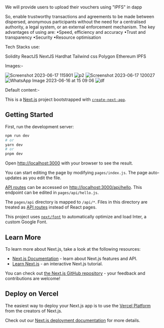 We will provide users to upload their vouchers using "IPFS" in dapp

So, enable trustworthy transactions and agreements to be made between dispersed, anonymous participants without the need for a centralised authority, a legal system, or an external enforcement mechanism. The key advantages of using are:
•Speed, efficiency and accuracy
•Trust and transparency
•Security
•Resource optimisation

Tech Stacks use:

Solidity
ReactJS
NextJS
Hardhat
Tailwind css
Polygon 
Ethereum
IPFS



Images:-

![Screenshot 2023-06-17 115901](https://github.com/Amarnath-Rao/Voucherize/assets/96937608/30140a6d-ac2f-4eb5-808f-78ead5123bd5)
![p2](https://github.com/Amarnath-Rao/Voucherize/assets/96937608/fd93a751-0f59-4710-9b3c-8a9ece70709f)
![Screenshot 2023-06-17 120027](https://github.com/Amarnath-Rao/Voucherize/assets/96937608/3b413062-4ab5-45ff-b31b-c3099ff8a17c)
![WhatsApp Image 2023-06-16 at 15 09 06](https://github.com/Amarnath-Rao/Voucherize/assets/96937608/485516d7-0076-4e02-93ff-59ba28cafed6)
![df](https://github.com/Amarnath-Rao/Voucherize/assets/96937608/acc8dd73-fb31-403a-9765-19cb3557bc85)














Default content:-

This is a [Next.js](https://nextjs.org/) project bootstrapped with [`create-next-app`](https://github.com/vercel/next.js/tree/canary/packages/create-next-app).

## Getting Started

First, run the development server:

```bash
npm run dev
# or
yarn dev
# or
pnpm dev
```


Open [http://localhost:3000](http://localhost:3000) with your browser to see the result.

You can start editing the page by modifying `pages/index.js`. The page auto-updates as you edit the file.

[API routes](https://nextjs.org/docs/api-routes/introduction) can be accessed on [http://localhost:3000/api/hello](http://localhost:3000/api/hello). This endpoint can be edited in `pages/api/hello.js`.

The `pages/api` directory is mapped to `/api/*`. Files in this directory are treated as [API routes](https://nextjs.org/docs/api-routes/introduction) instead of React pages.

This project uses [`next/font`](https://nextjs.org/docs/basic-features/font-optimization) to automatically optimize and load Inter, a custom Google Font.

## Learn More

To learn more about Next.js, take a look at the following resources:

- [Next.js Documentation](https://nextjs.org/docs) - learn about Next.js features and API.
- [Learn Next.js](https://nextjs.org/learn) - an interactive Next.js tutorial.

You can check out [the Next.js GitHub repository](https://github.com/vercel/next.js/) - your feedback and contributions are welcome!

## Deploy on Vercel

The easiest way to deploy your Next.js app is to use the [Vercel Platform](https://vercel.com/new?utm_medium=default-template&filter=next.js&utm_source=create-next-app&utm_campaign=create-next-app-readme) from the creators of Next.js.

Check out our [Next.js deployment documentation](https://nextjs.org/docs/deployment) for more details.
